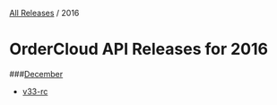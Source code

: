[All Releases](../README.md) / 2016
# OrderCloud API Releases for 2016

###[December](December/README.md)
- [v33-rc](December/v33-rc.md)
